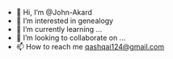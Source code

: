 - 👋 Hi, I’m @John-Akard
- 👀 I’m interested in genealogy
- 🌱 I’m currently learning ...
- 💞️ I’m looking to collaborate on ...
- 📫 How to reach me qashqai124@gmail.com

<!---
John-Akard/John-Akard is a ✨ special ✨ repository because its `README.md` (this file) appears on your GitHub profile.
You can click the Preview link to take a look at your changes.
--->
